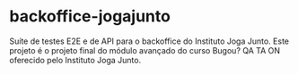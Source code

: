 # backoffice-jogajunto
Suíte de testes E2E e de API para o backoffice do Instituto Joga Junto. Este projeto é o projeto final do módulo avançado do curso Bugou? QA TA ON oferecido pelo Instituto Joga Junto.
